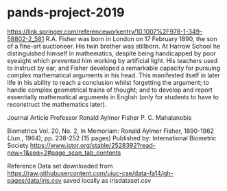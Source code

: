 # pands-project-2019


https://link.springer.com/referenceworkentry/10.1007%2F978-1-349-58802-2_581
R.A. Fisher was born in London on 17 February 1890, the son of a fine-art auctioneer. His twin brother was stillborn. At Harrow School he distinguished himself in mathematics, despite being handicapped by poor eyesight which prevented him working by artificial light. His teachers used to instruct by ear, and Fisher developed a remarkable capacity for pursuing complex mathematical arguments in his head. This manifested itself in later life in his ability to reach a conclusion whilst forgetting the argument; to handle complex geometrical trains of thought; and to develop and report essentially mathematical arguments in English (only for students to have to reconstruct the mathematics later).




Journal Article 
Professor Ronald Aylmer Fisher
P. C. Mahalanobis 

Biometrics
Vol. 20, No. 2, In Memoriam: Ronald Aylmer Fisher, 1890-1962 (Jun., 1964), pp. 238-252 (15 pages)
Published by: International Biometric Society
https://www.jstor.org/stable/2528392?read-now=1&seq=2#page_scan_tab_contents



Reference Data set downloaded from  https://raw.githubusercontent.com/uiuc-cse/data-fa14/gh-pages/data/iris.csv  saved locally as irisdataset.csv


